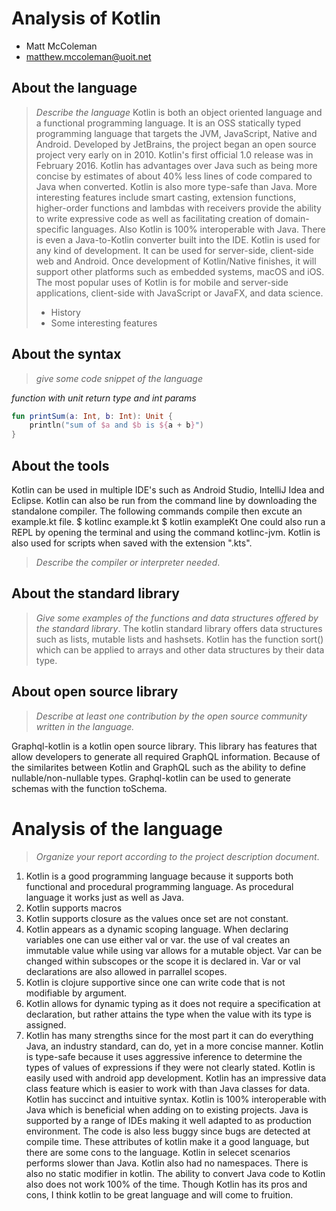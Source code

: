 # Analysis of Kotlin

- Matt McColeman
- matthew.mccoleman@uoit.net

## About the language

> _Describe the language_
Kotlin is both an object oriented language and a functional programming language. It is an OSS statically typed programming language that targets the JVM, JavaScript, Native and Android. Developed by JetBrains, the project began an open source project very early on in 2010. Kotlin's first official 1.0 release was in February 2016. Kotlin has advantages over Java such as being more concise by estimates of about 40% less lines of code compared to Java when converted. Kotlin is also more type-safe than Java. More interesting features include smart casting, extension functions, higher-order functions and lambdas with receivers provide the ability to write expressive code as well as facilitating creation of domain-specific languages. Also Kotlin is 100% interoperable with Java. There is even a Java-to-Kotlin converter built into the IDE. Kotlin is used for any kind of development. It can be used for server-side, client-side web and Android. Once development of Kotlin/Native finishes, it will support other platforms such as embedded systems, macOS and iOS. The most popular uses of Kotlin is for mobile and server-side applications, client-side with JavaScript or JavaFX, and data science.
>
> - History
> - Some interesting features

## About the syntax

> _give some code snippet of the language_

*function with unit return type and int params*

```Kotlin
fun printSum(a: Int, b: Int): Unit {
    println("sum of $a and $b is ${a + b}")
}
```

## About the tools

Kotlin can be used in multiple IDE's such as Android Studio, IntelliJ Idea and Eclipse. Kotlin can also be run from the command line by downloading the standalone compiler. The following commands compile then excute an example.kt file. 
$ kotlinc example.kt
$ kotlin exampleKt
One could also run a REPL by opening the terminal and using the command kotlinc-jvm. Kotlin is also used for scripts when saved with the extension ".kts". 

> _Describe the compiler or interpreter needed_.

## About the standard library

> _Give some examples of the functions and data structures
> offered by the standard library_.
The kotlin standard library offers data structures such as lists, 
mutable lists and hashsets. Kotlin has the function sort() which can be applied to arrays and other data structures by their data type. 

## About open source library

> _Describe at least one contribution by the open source
community written in the language._

Graphql-kotlin is a kotlin open source library. This library has 
features that allow developers to generate all required GraphQL 
information. Because of the similarites between Kotlin and
GraphQL such as the ability to define nullable/non-nullable types.
Graphql-kotlin can be used to generate schemas with the function
toSchema.


# Analysis of the language

> _Organize your report according to the project description
document_.

1. Kotlin is a good programming language because it supports both
functional and procedural programming language. As procedural
language it works just as well as Java.  
2. Kotlin supports macros
3. Kotlin supports closure as the values once set are not constant.
4. Kotlin appears as a dynamic scoping language. When declaring
variables one can use either val or var. the use of val creates
an immutable value while using var allows for a mutable object.
Var can be changed within subscopes or the scope it is declared in.
Var or val declarations are also allowed in parrallel scopes.
5. Kotlin is clojure supportive since one can write code that is
not modifiable by argument. 
6. Kotlin allows for dynamic typing as it does not require a
specification at declaration, but rather attains the type when the 
value with its type is assigned.
7. Kotlin has many strengths since for the most part it can do
everything Java, an industry standard, can do, yet in a more
concise manner. Kotlin is type-safe because it uses aggressive
inference to determine the types of values of expressions if
they were not clearly stated. Kotlin is easily used with android
app development. Kotlin has an impressive data class feature which
is easier to work with than Java classes for data. Kotlin has
succinct and intuitive syntax. Kotlin is 100% interoperable with 
Java which is beneficial when adding on to existing projects.
Java is supported by a range of IDEs making it well adapted to
as production environment. The code is also less buggy since bugs
are detected at compile time. These attributes of kotlin make it a 
good language, but there are some cons to the language. Kotlin in
selecet scenarios performs slower than Java. Kotlin also had no
namespaces. There is also no static modifier in kotlin. The 
ability to convert Java code to Kotlin also does not work 100% of
the time.
	Though Kotlin has its pros and cons, I think kotlin to be great
language and will come to fruition.
